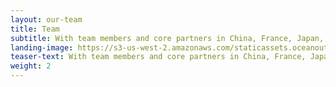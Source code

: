 ```yaml
---
layout: our-team
title: Team
subtitle: With team members and core partners in China, France, Japan, Mexico, Spain, South Korea and the United States, we are fish and seafood market experts — seafood harvesters, scientists, entrepreneurs and conservationists.
landing-image: https://s3-us-west-2.amazonaws.com/staticassets.oceanoutcomes.org/rollover+images/our-team-hover.jpg
teaser-text: With team members and core partners in China, France, Japan, Mexico, Spain, South Korea and the United States, we are fish and seafood market experts — seafood harvesters, scientists, entrepreneurs and conservationists.
weight: 2
---
```

